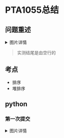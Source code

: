 # PTA1055总结
## 问题重述
<details><summary>图片详情</summary><img src="https://raw.githubusercontent.com/ednow/cloudimg/main/githubio/20210730214913.png" alt="找不到图片(Image not found)" onerror="this.onerror=null;this.src='https://gitee.com/ednow/cloudimg/raw/main/githubio/20210730214913.png';" /></details>

> 实测结尾是由空行的

## 考点
+ 排序
+ 堆排序

## python
### 第一次提交
<details><summary>图片详情</summary><img src="https://raw.githubusercontent.com/ednow/cloudimg/main/githubio/20210805001616.png" alt="找不到图片(Image not found)" onerror="this.onerror=null;this.src='https://gitee.com/ednow/cloudimg/raw/main/githubio/20210805001616.png';" /></details>



